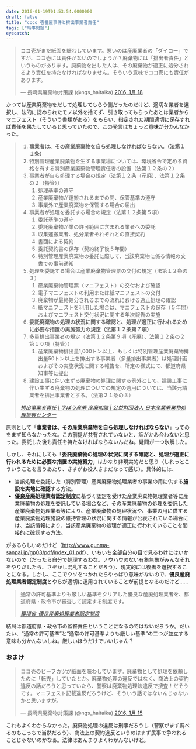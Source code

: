 ```yaml
---
date: 2016-01-19T01:53:54.0000000
draft: false
title: "coco 壱番屋事件と排出事業者責任"
tags: ["時事問題"]
eyecatch: 
---
```

<p><blockquote class="twitter-tweet" lang="ja"><p lang="ja" dir="ltr">ココ壱がまだ紙面を賑わしています。悪いのは産廃業者の「ダイコー」ですが、ココ壱には責任がないのでしょうか？廃棄物には「排出者責任」というものがあります。廃棄物を出した人は、その廃棄物が適正に処分されるよう責任を持たなければなりません。そういう意味でココ壱にも責任があります。</p>&mdash; 長崎県廃棄物対策課 (@ngs_haitaika) <a href="https://twitter.com/ngs_haitaika/status/688911634543194113">2016, 1月 18</a></blockquote><script async src="//platform.twitter.com/widgets.js" charset="utf-8"></script></p><p>かつては産業廃棄物をだして処理してもらう側だったのだけど、適切な業者を選択し、法的に認められたモノ以外を捨てず、引き取ってもらったあとは業者からマニフェスト（そういう書類がある）をもらい、指定された期間適切に保存すれば責任を果たしていると思っていたので、この発言はちょっと意味が分かんなかった。</p>

<blockquote cite="http://www.jwnet.or.jp/waste/knowledge/sekinin.html">

<ol>
<li><b>事業者は、その産業廃棄物を自ら処理しなければならない。（法第１１条）</b></li>
<li>特別管理産業廃棄物を生ずる事業場については、環境省令で定める資格を有する特別産業廃棄物管理責任者の設置（法第１２条の２）</li>
<li>事業者が自ら処理する場合の規定（法第１２条（産廃）、法第１２条の２（特管））
<ol>
<li>処理基準の遵守</li>
<li>産業廃棄物が運搬されるまでの間、保管基準の遵守</li>
<li>事業外で産業廃棄物を保管する場合の届出</li>
</ol></li>
<li>事業者が処理を委託する場合の規定（法第１２条第５項）
<ol>
<li>委託基準の遵守</li>
<li>委託廃棄物が業の許可範囲に含まれる業者への委託</li>
<li>収集運搬業者、処分業者それぞれとの直接契約</li>
<li>書面による契約</li>
<li>委託契約書の保存（契約終了後５年間）</li>
<li>特別管理産業廃棄物の委託に際して、当該廃棄物に係る情報の文書での事前通知</li>
</ol></li>
<li>処理を委託する場合は産業廃棄物管理票の交付の規定（法第１２条の３）
<ol>
<li>産業廃棄物管理票（マニフェスト）の交付および確認</li>
<li>電子マニフェストの利用または紙マニフェストの交付</li>
<li>廃棄物が最終処分されるまでの流れにおける適正処理の確認</li>
<li>紙マニフェストを利用した場合は、マニフェストの保存（５年間）およびマニフェスト交付状況に関する年次報告の実施</li>
</ol></li>
<li><b>委託廃棄物の処理の状況に関する確認と、処理が適正に行われるために必要な措置の実施努力の規定（法第１２条第７項）</b></li>
<li>多量排出事業者の規定（法第１２条第９項（産廃）、法第１２条の２第１０項（特管））
<ol>
<li>産業廃棄物排出量1,000トン以上、もしくは特別管理産業廃棄物排出量50トン以上を排出する事業者（多量排出事業者）は処理計画およびその実施状況に関する報告を、所定の様式にて、都道府県知事等に提出</li>
</ol></li>
<li>建設工事に伴い生ずる廃棄物の処理に関する例外として、建設工事に伴い生ずる廃棄物の処理についての規定の適用については、当該元請業者を排出事業者とする。（法第２１条の３）</li>
</ol>
<cite><a href="http://www.jwnet.or.jp/waste/knowledge/sekinin.html">&#x6392;&#x51FA;&#x4E8B;&#x696D;&#x8005;&#x8CAC;&#x4EFB; | &#x5B66;&#x307C;&#x3046;&#x7523;&#x5EC3; &#x7523;&#x5EC3;&#x77E5;&#x8B58; | &#x516C;&#x76CA;&#x8CA1;&#x56E3;&#x6CD5;&#x4EBA; &#x65E5;&#x672C;&#x7523;&#x696D;&#x5EC3;&#x68C4;&#x7269;&#x51E6;&#x7406;&#x632F;&#x8208;&#x30BB;&#x30F3;&#x30BF;&#x30FC;</a></cite>
</blockquote>
<p>原則として「<b>事業者は、その産業廃棄物を自ら処理しなければならない</b>」ってのをまず知らなかったな。この前提が共有されていないと、話がかみ合わないと思った。委託した後も責任を持たなければならないんだね。疑問が一つ氷解した。</p><p>しかし、それにしても「<b>委託廃棄物の処理の状況に関する確認と、処理が適正に行われるために必要な措置の実施努力</b>」はかなり非現実的だと思う（しれっとこういうことを言うあたり、さすがお役人さまだなって感じ）。具体的には、</p>

<ul>
<li>当該処理を委託した（特別管理）産業廃棄物処理業者の事業の用に供する<b>施設を実地に確認</b>する方法。</li>
<li><b>優良産廃処理業者認定制度</b>に基づく認定を受けた産業廃棄物処理業者等に産業廃棄物の処理を委託している場合など、その産業廃棄物の処理を委託した産業廃棄物処理業者等により、産業廃棄物の処理状況や、事業の用に供する産業廃棄物処理施設の維持管理の状況に関する情報が公表されている場合には、当該情報により、当該産業廃棄物の処理が適正に行われていることを間接的に確認する方法。</li>
</ul><p>があるらしいのだけど（<a href="http://www.gunma-sanpai.jp/gp03/pdf/index_01.pdf">http://www.gunma-sanpai.jp/gp03/pdf/index_01.pdf</a>）、いちいち全部自分の目で見るわけにはいかないので（だったら自分で処理するわな。ノウハウのない有象無象がみんなそれをやりだしたら、さぞかし混乱することだろう）、現実的には後者を選択することになる。しかし、ここでウソをつかれたらやっぱり意味がないので、<b>優良産廃処理業者認定制度</b>とやらが適切に運用されていることが前提となるのだけど……</p>

<blockquote cite="http://www.env.go.jp/recycle/waste/gsc/">
<p>通常の許可基準よりも厳しい基準をクリアした優良な産廃処理業者を、都道府県・政令市が審査して認定する制度です。</p>

<cite><a href="http://www.env.go.jp/recycle/waste/gsc/">&#x74B0;&#x5883;&#x7701;_&#x512A;&#x826F;&#x7523;&#x5EC3;&#x51E6;&#x7406;&#x696D;&#x8005;&#x8A8D;&#x5B9A;&#x5236;&#x5EA6;</a></cite>
</blockquote>
<p>結局は都道府県・政令市の監督責任ということになるのではないだろうか。だいたい、“通常の許可基準”と“通常の許可基準よりも厳しい基準”の二つが並立する意味も分かんないしね。厳しいほうだけでいいじゃん？</p>

<div class="section">
<h3>おまけ</h3>
<p><blockquote class="twitter-tweet" lang="ja"><p lang="ja" dir="ltr">ココ壱のビーフカツが紙面を賑わしています。廃棄物として処理を依頼したのに「転売」していたとか。廃棄物処理の違反ではなく、商法上の契約違反の話だろうと思っていたら、警察は廃棄物処理法違反で捜査！だそうです。マニフェスト記載違反だろうけど、そういう話ではないんじゃないかと思いますが。</p>&mdash; 長崎県廃棄物対策課 (@ngs_haitaika) <a href="https://twitter.com/ngs_haitaika/status/687859561575743489">2016, 1月 15</a></blockquote><script async src="//platform.twitter.com/widgets.js" charset="utf-8"></script></p><p>これもよくわからなかった。廃棄物処理の違反は刑事だろうし（警察がまず調べるのもこっちで当然だろう）、商法上の契約違反というのはまず民事で争われることじゃないのかなぁ。法律はあんまりよくわかんないけど。</p>

</div>